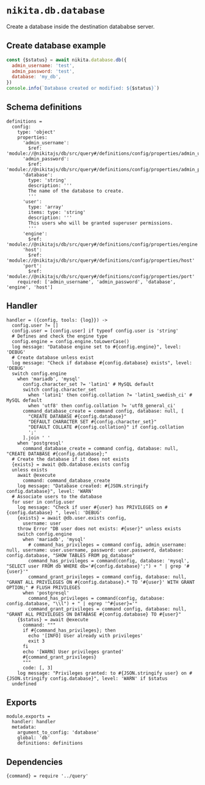 
# `nikita.db.database`

Create a database inside the destination datababse server.

## Create database example

```js
const {$status} = await nikita.database.db({
  admin_username: 'test',
  admin_password: 'test',
  database: 'my_db',
})
console.info(`Database created or modified: ${$status}`)
```

## Schema definitions

    definitions =
      config:
        type: 'object'
        properties:
          'admin_username':
            $ref: 'module://@nikitajs/db/src/query#/definitions/config/properties/admin_username'
          'admin_password':
            $ref: 'module://@nikitajs/db/src/query#/definitions/config/properties/admin_password'
          'database':
            type: 'string'
            description: '''
            The name of the database to create.
            '''
          'user':
            type: 'array'
            items: type: 'string'
            description: '''
            This users who will be granted superuser permissions.
            '''
          'engine':
            $ref: 'module://@nikitajs/db/src/query#/definitions/config/properties/engine'
          'host':
            $ref: 'module://@nikitajs/db/src/query#/definitions/config/properties/host'
          'port':
            $ref: 'module://@nikitajs/db/src/query#/definitions/config/properties/port'
        required: ['admin_username', 'admin_password', 'database', 'engine', 'host']

## Handler

    handler = ({config, tools: {log}}) ->
      config.user ?= []
      config.user = [config.user] if typeof config.user is 'string'
      # Defines and check the engine type
      config.engine = config.engine.toLowerCase()
      log message: "Database engine set to #{config.engine}", level: 'DEBUG'
      # Create database unless exist
      log message: "Check if database #{config.database} exists", level: 'DEBUG'
      switch config.engine
        when 'mariadb', 'mysql'
          config.character_set ?= 'latin1' # MySQL default
          switch config.character_set
            when 'latin1' then config.collation ?= 'latin1_swedish_ci' # MySQL default
            when 'utf8' then config.collation ?= 'utf8_general_ci'
          command_database_create = command config, database: null, [
            "CREATE DATABASE #{config.database}"
            "DEFAULT CHARACTER SET #{config.character_set}"
            "DEFAULT COLLATE #{config.collation}" if config.collation
            ';'
          ].join ' '
        when 'postgresql'
          command_database_create = command config, database: null, "CREATE DATABASE #{config.database};"
      # Create the database if it does not exists
      {exists} = await @db.database.exists config
      unless exists
        await @execute
          command: command_database_create
        log message: "Database created: #{JSON.stringify config.database}", level: 'WARN'
      # Associate users to the database
      for user in config.user
        log message: "Check if user #{user} has PRIVILEGES on #{config.database} ", level: 'DEBUG'
        {exists} = await @db.user.exists config,
          username: user
        throw Error "DB user does not exists: #{user}" unless exists
        switch config.engine
          when 'mariadb', 'mysql'
            # command_has_privileges = command config, admin_username: null, username: user.username, password: user.password, database: config.database, "SHOW TABLES FROM pg_database"
            command_has_privileges = command(config, database: 'mysql', "SELECT user FROM db WHERE db='#{config.database}';") + " | grep '#{user}'"
            command_grant_privileges = command config, database: null, "GRANT ALL PRIVILEGES ON #{config.database}.* TO '#{user}' WITH GRANT OPTION;" # FLUSH PRIVILEGES
          when 'postgresql'
            command_has_privileges = command(config, database: config.database, "\\l") + " | egrep '^#{user}='"
            command_grant_privileges = command config, database: null, "GRANT ALL PRIVILEGES ON DATABASE #{config.database} TO #{user}"
        {$status} = await @execute
          command: """
          if #{command_has_privileges}; then
            echo '[INFO] User already with privileges'
            exit 3
          fi
          echo '[WARN] User privileges granted'
          #{command_grant_privileges}
          """
          code: [, 3]
        log message: "Privileges granted: to #{JSON.stringify user} on #{JSON.stringify config.database}", level: 'WARN' if $status
      undefined

## Exports

    module.exports =
      handler: handler
      metadata:
        argument_to_config: 'database'
        global: 'db'
        definitions: definitions

## Dependencies

    {command} = require '../query'
